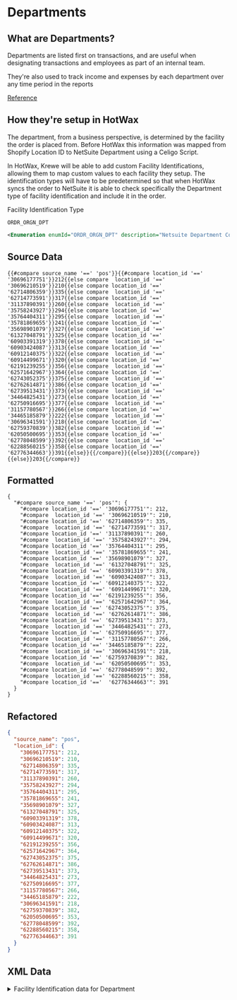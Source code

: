 # Departments

## What are Departments?
Departments are listed first on transactions, and are useful when designating transactions and employees as part of an internal team.

They're also used to track income and expenses by each department over any time period in the reports

[Reference][departmentDocs]

## How they're setup in HotWax
The department, from a business perspective, is determined by the facility the order is placed from. Before HotWax this information was mapped from Shopify Location ID to NetSuite Department using a Celigo Script.

In HotWax, Krewe will be able to add custom Facility Identifications, allowing them to map custom values to each facility they setup. The identification types will have to be predetermined so that when HotWax syncs the order to NetSuite it is able to check specifically the Department type of facility identification and include it in the order.

Facility Identification Type
```
ORDR_ORGN_DPT
```
```xml
<Enumeration enumId="ORDR_ORGN_DPT" description="Netsuite Department Code" enumCode="ORDER_ORIGIN_DEPARTMENT" enumTypeId="FACILITY_IDENTITY" sequenceId="01"/>
```

<!-- add actual facility type id -->

## Source Data
```
{{#compare source_name '==' 'pos'}}{{#compare location_id '==' '30696177751'}}212{{else compare  location_id '==' '30696210519'}}210{{else compare location_id '==' '62714806359'}}335{{else compare  location_id '==' '62714773591'}}317{{else compare location_id '==' '31137890391'}}260{{else compare  location_id '==' '35758243927'}}294{{else compare location_id '==' '35764404311'}}295{{else compare  location_id '==' '35781869655'}}241{{else compare location_id '==' '35698901079'}}327{{else compare  location_id '==' '61327048791'}}325{{else compare location_id '==' '60903391319'}}378{{else compare  location_id '==' '60903424087'}}313{{else compare location_id '==' '60912140375'}}322{{else compare  location_id '==' '60914499671'}}320{{else compare location_id '==' '62191239255'}}356{{else compare  location_id '==' '62571642967'}}364{{else compare location_id '==' '62743052375'}}375{{else compare  location_id '==' '62762614871'}}386{{else compare location_id '==' '62739513431'}}373{{else compare  location_id '==' '34464825431'}}273{{else compare location_id '==' '62750916695'}}377{{else compare  location_id '==' '31157780567'}}266{{else compare location_id '==' '34465185879'}}222{{else compare  location_id '==' '30696341591'}}218{{else compare location_id '==' '62759370839'}}382{{else compare  location_id '==' '62050500695'}}353{{else compare location_id '==' '62778048599'}}392{{else compare  location_id '==' '62288560215'}}358{{else compare location_id '=='  
'62776344663'}}391{{else}}{{/compare}}{{else}}203{{/compare}}{{else}}203{{/compare}}
```

## Formatted

```
{
  "#compare source_name '==' 'pos'": {
    "#compare location_id '==' '30696177751'": 212,
    "#compare  location_id '==' '30696210519'": 210,
    "#compare location_id '==' '62714806359'": 335,
    "#compare  location_id '==' '62714773591'": 317,
    "#compare location_id '==' '31137890391'": 260,
    "#compare  location_id '==' '35758243927'": 294,
    "#compare location_id '==' '35764404311'": 295,
    "#compare  location_id '==' '35781869655'": 241,
    "#compare location_id '==' '35698901079'": 327,
    "#compare  location_id '==' '61327048791'": 325,
    "#compare location_id '==' '60903391319'": 378,
    "#compare  location_id '==' '60903424087'": 313,
    "#compare location_id '==' '60912140375'": 322,
    "#compare  location_id '==' '60914499671'": 320,
    "#compare location_id '==' '62191239255'": 356,
    "#compare  location_id '==' '62571642967'": 364,
    "#compare location_id '==' '62743052375'": 375,
    "#compare  location_id '==' '62762614871'": 386,
    "#compare location_id '==' '62739513431'": 373,
    "#compare  location_id '==' '34464825431'": 273,
    "#compare location_id '==' '62750916695'": 377,
    "#compare  location_id '==' '31157780567'": 266,
    "#compare location_id '==' '34465185879'": 222,
    "#compare  location_id '==' '30696341591'": 218,
    "#compare location_id '==' '62759370839'": 382,
    "#compare  location_id '==' '62050500695'": 353,
    "#compare location_id '==' '62778048599'": 392,
    "#compare  location_id '==' '62288560215'": 358,
    "#compare location_id '=='  '62776344663'": 391
  }
}
```

## Refactored
```json
{
  "source_name": "pos",
  "location_id": {
    "30696177751": 212,
    "30696210519": 210,
    "62714806359": 335,
    "62714773591": 317,
    "31137890391": 260,
    "35758243927": 294,
    "35764404311": 295,
    "35781869655": 241,
    "35698901079": 327,
    "61327048791": 325,
    "60903391319": 378,
    "60903424087": 313,
    "60912140375": 322,
    "60914499671": 320,
    "62191239255": 356,
    "62571642967": 364,
    "62743052375": 375,
    "62762614871": 386,
    "62739513431": 373,
    "34464825431": 273,
    "62750916695": 377,
    "31157780567": 266,
    "34465185879": 222,
    "30696341591": 218,
    "62759370839": 382,
    "62050500695": 353,
    "62778048599": 392,
    "62288560215": 358,
    "62776344663": 391
  }
}
```

## XML Data

<details>
<summary>Facility Identification data for Department</summary>

```xml
<FacilityIdentification facilityId="254" facilityIdenTypeId="ORDR_ORGN_DPT" fromDate="2023-11-14 08:11:41.366" idValue="212"/>
<FacilityIdentification facilityId="395" facilityIdenTypeId="ORDR_ORGN_DPT" fromDate="2023-11-14 08:11:41.366" idValue="386"/>
<FacilityIdentification facilityId="372" facilityIdenTypeId="ORDR_ORGN_DPT" fromDate="2023-11-14 08:11:41.366" idValue="317"/>
<FacilityIdentification facilityId="376" facilityIdenTypeId="ORDR_ORGN_DPT" fromDate="2023-11-14 08:11:41.366" idValue="335"/>
<FacilityIdentification facilityId="331" facilityIdenTypeId="ORDR_ORGN_DPT" fromDate="2023-11-14 08:11:41.366" idValue="313"/>
<FacilityIdentification facilityId="288" facilityIdenTypeId="ORDR_ORGN_DPT" fromDate="2023-11-14 08:11:41.366" idValue="260"/>
<FacilityIdentification facilityId="358" facilityIdenTypeId="ORDR_ORGN_DPT" fromDate="2023-11-14 08:11:41.366" idValue="241"/>
<FacilityIdentification facilityId="318" facilityIdenTypeId="ORDR_ORGN_DPT" fromDate="2023-11-14 08:11:41.366" idValue="294"/>
<FacilityIdentification facilityId="334" facilityIdenTypeId="ORDR_ORGN_DPT" fromDate="2023-11-14 08:11:41.366" idValue="322"/>
<FacilityIdentification facilityId="330" facilityIdenTypeId="ORDR_ORGN_DPT" fromDate="2023-11-14 08:11:41.366" idValue="378"/>
<FacilityIdentification facilityId="336" facilityIdenTypeId="ORDR_ORGN_DPT" fromDate="2023-11-14 08:11:41.366" idValue="320"/>
<FacilityIdentification facilityId="319" facilityIdenTypeId="ORDR_ORGN_DPT" fromDate="2023-11-14 08:11:41.366" idValue="295"/>
<FacilityIdentification facilityId="370" facilityIdenTypeId="ORDR_ORGN_DPT" fromDate="2023-11-14 08:11:41.366" idValue="364"/>
<FacilityIdentification facilityId="348" facilityIdenTypeId="ORDR_ORGN_DPT" fromDate="2023-11-14 08:11:41.366" idValue="325"/>
<FacilityIdentification facilityId="383" facilityIdenTypeId="ORDR_ORGN_DPT" fromDate="2023-11-14 08:11:41.366" idValue="373"/>
<FacilityIdentification facilityId="405" facilityIdenTypeId="ORDR_ORGN_DPT" fromDate="2023-11-14 08:11:41.366" idValue="392"/>

```
</details>

<!-- page links -->
[departmentDocs]: https://docs.oracle.com/en/cloud/saas/netsuite/ns-online-help/section_N261602.html#Departments-and-Classes-Overview
